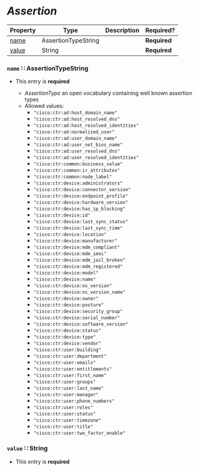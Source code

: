 <a id="map64"></a>
# *Assertion*

| Property | Type | Description | Required? |
| -------- | ---- | ----------- | --------- |
|[name](#name-assertiontypestring)|AssertionTypeString| |**Required**|
|[value](#value-string)|String| |**Required**|


<a id="name-assertiontypestring"></a>
### `name` ∷ AssertionTypeString

* This entry is **required**


  * *AssertionType* an open vocabulary containing well known assertion types
  * Allowed values:
    * `"cisco:ctr:ad:host_domain_name"`
    * `"cisco:ctr:ad:host_resolved_dns"`
    * `"cisco:ctr:ad:host_resolved_identities"`
    * `"cisco:ctr:ad:normalized_user"`
    * `"cisco:ctr:ad:user_domain_name"`
    * `"cisco:ctr:ad:user_net_bios_name"`
    * `"cisco:ctr:ad:user_resolved_dns"`
    * `"cisco:ctr:ad:user_resolved_identities"`
    * `"cisco:ctr:common:business_value"`
    * `"cisco:ctr:common:ir_attributes"`
    * `"cisco:ctr:common:node_label"`
    * `"cisco:ctr:device:administrators"`
    * `"cisco:ctr:device:connector_version"`
    * `"cisco:ctr:device:endpoint_profile"`
    * `"cisco:ctr:device:hardware_version"`
    * `"cisco:ctr:device:has_ip_blocking"`
    * `"cisco:ctr:device:id"`
    * `"cisco:ctr:device:last_sync_status"`
    * `"cisco:ctr:device:last_sync_time"`
    * `"cisco:ctr:device:location"`
    * `"cisco:ctr:device:manufacturer"`
    * `"cisco:ctr:device:mdm_compliant"`
    * `"cisco:ctr:device:mdm_imei"`
    * `"cisco:ctr:device:mdm_jail_broken"`
    * `"cisco:ctr:device:mdm_registered"`
    * `"cisco:ctr:device:model"`
    * `"cisco:ctr:device:name"`
    * `"cisco:ctr:device:os_version"`
    * `"cisco:ctr:device:os_version_name"`
    * `"cisco:ctr:device:owner"`
    * `"cisco:ctr:device:posture"`
    * `"cisco:ctr:device:security_group"`
    * `"cisco:ctr:device:serial_number"`
    * `"cisco:ctr:device:software_version"`
    * `"cisco:ctr:device:status"`
    * `"cisco:ctr:device:type"`
    * `"cisco:ctr:device:vendor"`
    * `"cisco:ctr:user:building"`
    * `"cisco:ctr:user:department"`
    * `"cisco:ctr:user:emails"`
    * `"cisco:ctr:user:entitlements"`
    * `"cisco:ctr:user:first_name"`
    * `"cisco:ctr:user:groups"`
    * `"cisco:ctr:user:last_name"`
    * `"cisco:ctr:user:manager"`
    * `"cisco:ctr:user:phone_numbers"`
    * `"cisco:ctr:user:roles"`
    * `"cisco:ctr:user:status"`
    * `"cisco:ctr:user:timezone"`
    * `"cisco:ctr:user:title"`
    * `"cisco:ctr:user:two_factor_enable"`

<a id="value-string"></a>
### `value` ∷ String

* This entry is **required**


